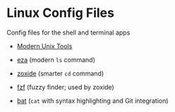 # Linux Config Files

Config files for the shell and terminal apps

- [Modern Unix Tools](https://github.com/ibraheemdev/modern-unix)

- [eza](https://github.com/eza-community/eza) (modern `ls` command)
- [zoxide](https://github.com/ajeetdsouza/zoxide) (smarter `cd` command)
- [fzf](https://github.com/junegunn/fzf) (fuzzy finder; used by zoxide)
- [bat](https://github.com/sharkdp/bat) (`cat` with syntax highlighting and Git integration)
